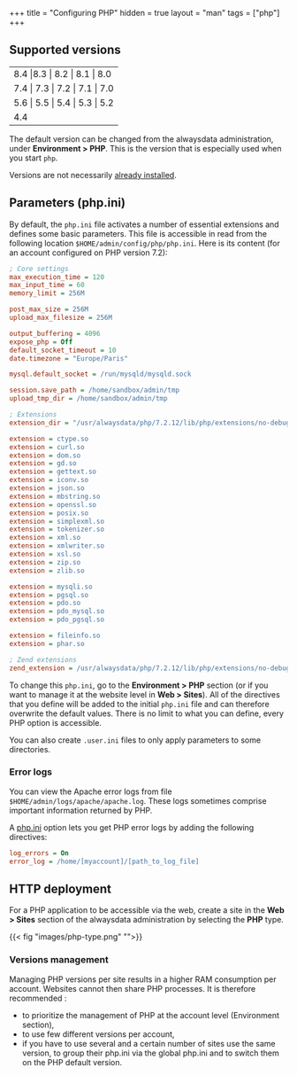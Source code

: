 +++
title = "Configuring PHP"
hidden = true
layout = "man"
tags = ["php"]
+++

## Supported versions

||
|---|
|8.4 \|8.3 \| 8.2 \| 8.1 \| 8.0|
|7.4 \| 7.3 \| 7.2 \| 7.1 \| 7.0|
|5.6 \| 5.5 \| 5.4 \| 5.3 \| 5.2|
|4.4|

The default version can be changed from the alwaysdata administration, under **Environment > PHP**. This is the version that is especially used when you start `php`.

Versions are not necessarily [already installed](languages#versions).

## Parameters (php.ini)

By default, the `php.ini` file activates a number of essential extensions and defines some basic parameters. This file is accessible in read from the following location `$HOME/admin/config/php/php.ini`. Here is its content (for an account configured on PHP version 7.2):

```ini
; Core settings
max_execution_time = 120
max_input_time = 60
memory_limit = 256M

post_max_size = 256M
upload_max_filesize = 256M

output_buffering = 4096
expose_php = Off
default_socket_timeout = 10
date.timezone = "Europe/Paris"

mysql.default_socket = /run/mysqld/mysqld.sock

session.save_path = /home/sandbox/admin/tmp
upload_tmp_dir = /home/sandbox/admin/tmp

; Extensions
extension_dir = "/usr/alwaysdata/php/7.2.12/lib/php/extensions/no-debug-non-zts-20170718"

extension = ctype.so
extension = curl.so
extension = dom.so
extension = gd.so
extension = gettext.so
extension = iconv.so
extension = json.so
extension = mbstring.so
extension = openssl.so
extension = posix.so
extension = simplexml.so
extension = tokenizer.so
extension = xml.so
extension = xmlwriter.so
extension = xsl.so
extension = zip.so
extension = zlib.so

extension = mysqli.so
extension = pgsql.so
extension = pdo.so
extension = pdo_mysql.so
extension = pdo_pgsql.so

extension = fileinfo.so
extension = phar.so

; Zend extensions
zend_extension = /usr/alwaysdata/php/7.2.12/lib/php/extensions/no-debug-non-zts-20170718/opcache.so
```

To change this `php.ini`, go to the **Environment > PHP** section (or if you want to manage it at the website level in **Web > Sites**). All of the directives that you define will be added to the initial `php.ini` file and can therefore overwrite the default values. There is no limit to what you can define, every PHP option is accessible.

You can also create `.user.ini` files to only apply parameters to some directories.

### Error logs

You can view the Apache error logs from file `$HOME/admin/logs/apache/apache.log`. These logs sometimes comprise important information returned by PHP.

A [php.ini](languages/php/configuration#parameters-php-ini) option lets you get PHP error logs by adding the following directives:

```ini
log_errors = On
error_log = /home/[myaccount]/[path_to_log_file]
```

## HTTP deployment

For a PHP application to be accessible via the web, create a site in the **Web > Sites** section of the alwaysdata administration by selecting the **PHP** type.

{{< fig "images/php-type.png" "">}}

### Versions management

Managing PHP versions per site results in a higher RAM consumption per account. Websites cannot then share PHP processes. It is therefore recommended :
- to prioritize the management of PHP at the account level (Environment section),
- to use few different versions per account,
- if you have to use several and a certain number of sites use the same version, to group their php.ini via the global php.ini and to switch them on the PHP default version.
